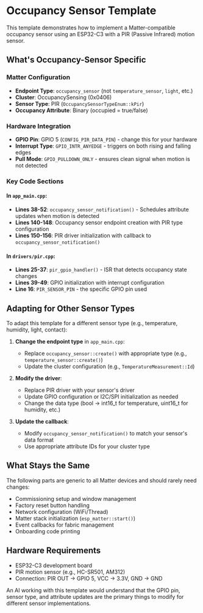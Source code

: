 # Occupancy Sensor Template

This template demonstrates how to implement a Matter-compatible occupancy sensor using an ESP32-C3 with a PIR (Passive Infrared) motion sensor.

## What's Occupancy-Sensor Specific

### Matter Configuration
- **Endpoint Type**: `occupancy_sensor` (not `temperature_sensor`, `light`, etc.)
- **Cluster**: OccupancySensing (0x0406)
- **Sensor Type**: PIR (`OccupancySensorTypeEnum::kPir`)
- **Occupancy Attribute**: Binary (occupied = true/false)

### Hardware Integration
- **GPIO Pin**: GPIO 5 (`CONFIG_PIR_DATA_PIN`) - change this for your hardware
- **Interrupt Type**: `GPIO_INTR_ANYEDGE` - triggers on both rising and falling edges
- **Pull Mode**: `GPIO_PULLDOWN_ONLY` - ensures clean signal when motion is not detected

### Key Code Sections

#### In `app_main.cpp`:
- **Lines 38-52**: `occupancy_sensor_notification()` - Schedules attribute updates when motion is detected
- **Lines 140-148**: Occupancy sensor endpoint creation with PIR type configuration
- **Lines 150-156**: PIR driver initialization with callback to `occupancy_sensor_notification()`

#### In `drivers/pir.cpp`:
- **Lines 25-37**: `pir_gpio_handler()` - ISR that detects occupancy state changes
- **Lines 39-49**: GPIO initialization with interrupt configuration
- **Line 16**: `PIR_SENSOR_PIN` - the specific GPIO pin used

## Adapting for Other Sensor Types

To adapt this template for a different sensor type (e.g., temperature, humidity, light, contact):

1. **Change the endpoint type** in `app_main.cpp`:
   - Replace `occupancy_sensor::create()` with appropriate type (e.g., `temperature_sensor::create()`)
   - Update the cluster configuration (e.g., `TemperatureMeasurement::Id`)

2. **Modify the driver**:
   - Replace PIR driver with your sensor's driver
   - Update GPIO configuration or I2C/SPI initialization as needed
   - Change the data type (bool → int16_t for temperature, uint16_t for humidity, etc.)

3. **Update the callback**:
   - Modify `occupancy_sensor_notification()` to match your sensor's data format
   - Use appropriate attribute IDs for your cluster type

## What Stays the Same

The following parts are generic to all Matter devices and should rarely need changes:
- Commissioning setup and window management
- Factory reset button handling
- Network configuration (WiFi/Thread)
- Matter stack initialization (`esp_matter::start()`)
- Event callbacks for fabric management
- Onboarding code printing

## Hardware Requirements

- ESP32-C3 development board
- PIR motion sensor (e.g., HC-SR501, AM312)
- Connection: PIR OUT → GPIO 5, VCC → 3.3V, GND → GND

An AI working with this template would understand that the GPIO pin, sensor type, and attribute updates are the primary things to modify for different sensor implementations.

